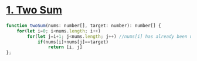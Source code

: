 # [1. Two Sum](https://leetcode.com/problems/two-sum/)
~~~javascript
function twoSum(nums: number[], target: number): number[] {
    for(let i=0; i<nums.length; i++)
        for(let j=i+1; j<nums.length; j++) //nums[i] has already been used
            if(nums[i]+nums[j]==target)
                return [i, j]
};
~~~
